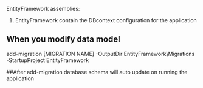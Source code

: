 ﻿EntityFramework assemblies:
1. EntityFramework contain the DBcontext configuration for the application


## When you modify data model 

add-migration [MIGRATION NAME] -OutputDir EntityFramework\Migrations -StartupProject EntityFramework 

##After add-migration database schema will auto update on running the application
